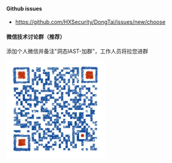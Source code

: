 #### Github issues
- https://github.com/HXSecurity/DongTai/issues/new/choose

#### 微信技术讨论群（推荐）
添加个人微信并备注"洞态IAST-加群"，工作人员将拉您进群

![看不到二维码吗？微信搜索添加“owefsad”即可](../../doc/assets/aboutus/wechat.jpeg)
